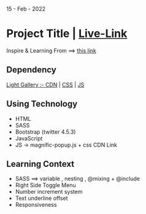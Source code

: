 15 - Feb - 2022 

# Project Title | [Live-Link](https://taiseen.github.io/architecture-interior-design)

Inspire & Learning From ==> [this link](https://youtu.be/cuNyE3SxFlk)

## Dependency 

[Light Gallery :- CDN](https://cdnjs.com/libraries/lightgallery-js) | 
[CSS](https://cdnjs.cloudflare.com/ajax/libs/lightgallery-js/1.4.0/css/lightgallery.min.css) | 
[JS](https://cdnjs.cloudflare.com/ajax/libs/lightgallery-js/1.4.0/js/lightgallery.min.js)



## Using Technology 
- HTML 
- SASS 
- Bootstrap (twitter 4.5.3)
- JavaScript
- JS -> magnific-popup.js + css CDN Link 


## Learning Context
- SASS ==> variable , nesting , @mixing + @include 
- Right Side Toggle Menu 
- Number increment system
- Text underline offset
- Responsiveness

<!-- <img src="" alt="Demo Link"/> -->